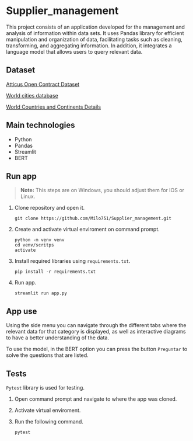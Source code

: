 # Supplier_management

This project consists of an application developed for the management and analysis of information within data sets. It uses Pandas library for efficient manipulation and organization of data, facilitating tasks such as cleaning, transforming, and aggregating information. In addition, it integrates a language model that allows users to query relevant data.

## Dataset

[Atticus Open Contract Dataset](https://www.kaggle.com/datasets/konradb/atticus-open-contract-dataset-aok-beta)

[World cities database](https://www.kaggle.com/datasets/juanmah/world-cities)

[World Countries and Continents Details](https://www.kaggle.com/datasets/folaraz/world-countries-and-continents-details)

## Main technologies

- Python
- Pandas
- Streamlit
- BERT

## Run app

> **Note:** This steps are on Windows, you should adjust them for IOS or Linux.

1. Clone repository and open it.

    ``` CMD
    git clone https://github.com/Milo751/Supplier_management.git
    ```

2. Create and activate virtual enviroment on command prompt.

    ``` CMD
    python -m venv venv
    cd venv/scritps
    activate
    ```

3. Install required libraries using `requirements.txt`.

    ``` CMD
    pip install -r requirements.txt
    ```

4. Run app.

    ``` CMD
    streamlit run app.py
    ```

## App use

Using the side menu you can navigate through the different tabs where the relevant data for that category is displayed, as well as interactive diagrams to have a better understanding of the data.

To use the model, in the BERT option you can press the button `Preguntar` to solve the questions that are listed.

## Tests

`Pytest` library is used for testing.

1. Open command prompt and navigate to where the app was cloned.

2. Activate virtual enviroment.

3. Run the following command.

    ```CMD
    pytest
    ```

